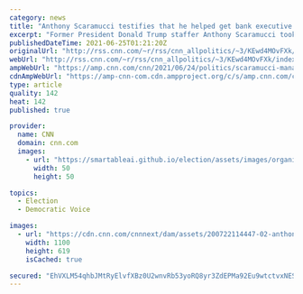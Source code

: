```yaml
---
category: news
title: "Anthony Scaramucci testifies that he helped get bank executive who loaned millions to Manafort an interview for Trump administration job"
excerpt: "Former President Donald Trump staffer Anthony Scaramucci took the stand Thursday in a federal case against a former Chicago Bank executive whom Scaramucci says he helped get an interview for a potential spot in the administration.\n    \n"
publishedDateTime: 2021-06-25T01:21:20Z
originalUrl: "http://rss.cnn.com/~r/rss/cnn_allpolitics/~3/KEwd4MOvFXk/index.html"
webUrl: "http://rss.cnn.com/~r/rss/cnn_allpolitics/~3/KEwd4MOvFXk/index.html"
ampWebUrl: "https://amp.cnn.com/cnn/2021/06/24/politics/scaramucci-manafort-stephen-calk-trial-trump/index.html"
cdnAmpWebUrl: "https://amp-cnn-com.cdn.ampproject.org/c/s/amp.cnn.com/cnn/2021/06/24/politics/scaramucci-manafort-stephen-calk-trial-trump/index.html"
type: article
quality: 142
heat: 142
published: true

provider:
  name: CNN
  domain: cnn.com
  images:
    - url: "https://smartableai.github.io/election/assets/images/organizations/cnn.com-50x50.jpg"
      width: 50
      height: 50

topics:
  - Election
  - Democratic Voice

images:
  - url: "https://cdn.cnn.com/cnnnext/dam/assets/200722114447-02-anthony-scaramucci-1022-file-super-tease.jpg"
    width: 1100
    height: 619
    isCached: true

secured: "EhVXLM54qhbJMtRyElvfXBz0U2wnvRb53yoRQ8yr3ZdEPMa92Eu9wtctvxNEShoujfGxyUcxPfDlCVoDpGDJKDO1lHCHEYHRF8ANPTMfcaeMDPF4l3u3CdZoWU1R3zaVHBkmtwQso0RKl3ewAxOGJPIX3QKWOdu9NwnGdIEpmbYM8cXzX3ZNeEB1uFKGqmFmE9isoAtP1KeFVSecCUM54bDGGfFffQI6DYAKUnnQfpR2NYBe01jJZRF/UaysqG7u6IKMI5ymCcxkBzcg/Ejnm5QAmvCkWMNoTDi7sVCp4PSz6PLi18Xm7sWTBNuu29rIlqR/nWWiRrEUoO20ZA0suZqRT1vxAR22t0tRlQWCEpg=;2OHq7ij/laVcONyGdiErig=="
---
```


